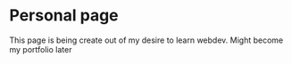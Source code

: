 # Personal page
This page is being create out of my desire to learn webdev.
Might become my portfolio later
